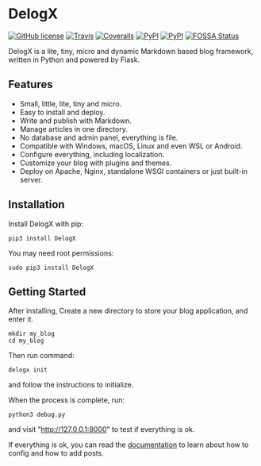 # DelogX

[![GitHub license](https://img.shields.io/badge/license-Apache%202-blue.svg?style=flat-square)](https://raw.githubusercontent.com/deluxghost/DelogX/master/LICENSE)
[![Travis](https://img.shields.io/travis/deluxghost/DelogX.svg?style=flat-square)](https://travis-ci.org/deluxghost/DelogX/)
[![Coveralls](https://img.shields.io/coveralls/deluxghost/DelogX.svg?style=flat-square)](https://coveralls.io/github/deluxghost/DelogX)
[![PyPI](https://img.shields.io/pypi/pyversions/DelogX.svg?style=flat-square)](https://pypi.python.org/pypi/DelogX)
[![PyPI](https://img.shields.io/pypi/v/DelogX.svg?style=flat-square)](https://pypi.python.org/pypi/DelogX)
[![FOSSA Status](https://app.fossa.io/api/projects/git%2Bhttps%3A%2F%2Fgithub.com%2Fdeluxghost%2FDelogX.svg?type=small)](https://app.fossa.io/projects/git%2Bhttps%3A%2F%2Fgithub.com%2Fdeluxghost%2FDelogX?ref=badge_small)

DelogX is a lite, tiny, micro and dynamic Markdown based blog framework, written in Python and powered by Flask.

## Features

* Small, little, lite, tiny and micro.
* Easy to install and deploy.
* Write and publish with Markdown.
* Manage articles in one directory.
* No database and admin panel, everything is file.
* Compatible with Windows, macOS, Linux and even WSL or Android.
* Configure everything, including localization.
* Customize your blog with plugins and themes.
* Deploy on Apache, Nginx, standalone WSGI containers or just built-in server.

## Installation

Install DelogX with pip:

```shell
pip3 install DelogX
```

You may need root permissions:

```shell
sudo pip3 install DelogX
```

## Getting Started

After installing, Create a new directory to store your blog application, and enter it.

```shell
mkdir my_blog
cd my_blog
```

Then run command:

```shell
delogx init
```

and follow the instructions to initialize.

When the process is complete, run:

```shell
python3 debug.py
```

and visit "http://127.0.0.1:8000" to test if everything is ok.

If everything is ok, you can read the [documentation] to learn about how to config and how to add posts.

[documentation]: https://github.com/deluxghost/DelogX/wiki
